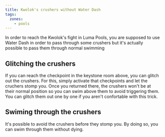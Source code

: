 ```yaml
---
title: Kwolok's crushers without Water Dash
tags:
  zones:
    - pools
---
```


In order to reach the Kwolok's fight in Luma Pools, you are supposed to use Water Dash in order to pass through some crushers but it's actually possible to pass them through normal swimming

## Glitching the crushers

If you can reach the checkpoint in the keystone room above, you can glitch out the crushers. For this, simply activate that checkpoints and let the cruchers stomp you. Once you returned there, the crushers won't be at their normal position so you can swim above them to avoid triggering them. You can glitch them out one by one if you aren't confortable with this trick.

<youtube-video id="9ku72WWaOCA"></youtube-video>

## Swiming through the crushers

It's possible to avoid the crushers before they stomp you. By doing so, you can swim through them without dying.

<youtube-video id="GyNdZbLVsmU"></youtube-video>